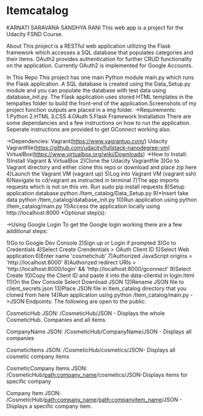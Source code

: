 # Itemcatalog
KARNATI SARAVANA SANDHYA RANI
This web app is a project for the Udacity FSND Course.

About
This project is a RESTful web application utilizing the Flask framework which accesses a SQL database that populates categories and their items. OAuth2 provides authentication for further CRUD functionality on the application. Currently OAuth2 is implemented for Google Accounts.

In This Repo
This project has one main Python module main.py which runs the Flask application. A SQL database is created using the Data_Setup.py module and you can populate the database with test data using database_init.py. The Flask application uses stored HTML templates in the tempaltes folder to build the front-end of the application.Screenshots of my project function outputs are placed in a img folder. 
->Requirements:
1.Python
2.HTML
3.CSS
4.OAuth
5.Flask Framework
Installation
There are some dependancies and a few instructions on how to run the application. Seperate instructions are provided to get GConnect working also.

->Dependencies:
Vagrant(https://www.vagrantup.com/)
Udacity Vagrantfile(https://github.com/udacity/fullstack-nanodegree-vm)
VirtualBox(https://www.virtualbox.org/wiki/Downloads)
->How to Install:
1)Install Vagrant & VirtualBox
2)Clone the Udacity Vagrantfile
3)Go to Vagrant directory and either clone this repo or download and place zip here
4)Launch the Vagrant VM (vagrant up)
5)Log into Vagrant VM (vagrant ssh)
6)Navigate to cd/vagrant as instructed in terminal
7)The app imports requests which is not on this vm. Run sudo pip install requests
8)Setup application database python /Item_catalog/Data_Setup.py
9)*Insert fake data python /Item_catalog/database_init.py
10)Run application using python /Item_catalog/main.py
11)Access the application locally using http://localhost:8000
*Optional step(s):

->Using Google Login
To get the Google login working there are a few additional steps:

1)Go to Google Dev Console
2)Sign up or Login if prompted
3)Go to Credentials
4)Select Create Crendentials > OAuth Client ID
5)Select Web application
6)Enter name 'cosmetichub'
7)Authorized JavaScript origins = 'http://localhost:8000'
8)Authorized redirect URIs = 'http://localhost:8000/login' && 'http://localhost:8000/gconnect'
9)Select Create
10)Copy the Client ID and paste it into the data-clientid in login.html
11)On the Dev Console Select Download JSON
12)Rename JSON file to client_secrets.json
13)Place JSON file in Item_catalog directory that you cloned from here
14)Run application using python /Item_catalog/main.py
->JSON Endpoints:
The following are open to the public:

CosmeticHub JSON: /CosmeticHub/JSON - Displays the whole CosmeticHub. Companies and all items.

CompanyName JSON: /CosmeticHub/CompanyName/JSON - Displays all companies

CosmeticItems JSON: /CosmeticHub/cosmetics/JSON- Displays  all cosmetic company items

CosmeticCompany Items JSON:	/CosmeticHub/<path:company_name>/cosmetics/JSON-Displays items for specific company

Company Item JSON: /CosmeticHub/<path:company_name>/<path:companyitem_name>/JSON - Displays a specific company item.